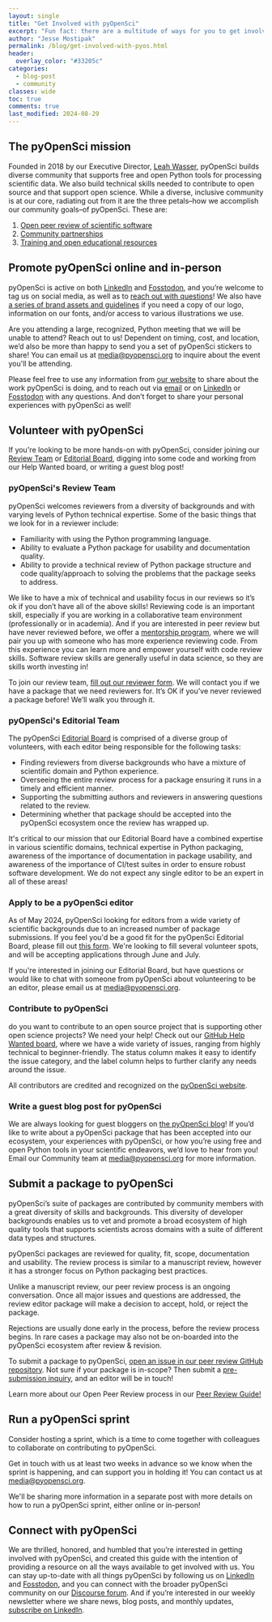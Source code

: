 ```yaml
---
layout: single
title: "Get Involved with pyOpenSci"
excerpt: "Fun fact: there are a multitude of ways for you to get involved with pyOpenSci! From social media to in-person events to joining our editoral team, this guide walks you through every opportunity available."
author: "Jesse Mostipak"
permalink: /blog/get-involved-with-pyos.html
header:
  overlay_color: "#33205c"
categories:
  - blog-post
  - community
classes: wide
toc: true
comments: true
last_modified: 2024-08-29
---
```

## <i class="fa-regular fa-heart"></i> The pyOpenSci mission
Founded in 2018 by our Executive Director, [Leah Wasser](https://github.com/lwasser), pyOpenSci builds diverse community that supports free and open Python tools for processing scientific data. We also build technical skills needed to contribute to open source and that support open science. While a diverse, inclusive community is at our core, radiating out from it are the three petals–how we accomplish our community goals–of pyOpenSci. These are:

1. [Open peer review of scientific software](https://www.pyopensci.org/about-peer-review/index.html)
2. [Community partnerships](https://www.pyopensci.org/partners.html)
3. [Training and open educational resources](https://www.pyopensci.org/blog/pyos-education-announcement.html)

## <i class="fa-solid fa-bullhorn"></i> Promote pyOpenSci online and in-person
pyOpenSci is active on both [LinkedIn](https://www.linkedin.com/company/pyopensci) and [Fosstodon](https://fosstodon.org/@pyOpenSci), and you’re welcome to tag us on social media, as well as to [reach out with questions](mailto:media@pyopensci.org)! We also have [a series of brand assets and guidelines](https://docs.google.com/presentation/d/1glwf3BEPxo5H6pOHp6d55r2sbw8x-8kQZ9GzoLXwEDc/edit?usp=drive_link) if you need a copy of our logo, information on our fonts, and/or access to various illustrations we use.

Are you attending a large, recognized, Python meeting that we will be unable to attend? Reach out to us! Dependent on timing, cost, and location, we’d also be more than happy to send you a set of pyOpenSci stickers to share! You can email us at [media@pyopensci.org](mailto:media@pyopensci.org) to inquire about the event you'll be attending.

Please feel free to use any information from [our website](https://www.pyopensci.org/) to share about the work pyOpenSci is doing, and to reach out via [email](mailto:media@pyopensci.org) or on [LinkedIn](https://linkedin.com/company/pyopensci
) or [Fosstodon](https://fosstodon.org/@pyOpenSci) with any questions. And don’t forget to share your personal experiences with pyOpenSci as well!

## <i class="fa-solid fa-handshake-angle"></i> Volunteer with pyOpenSci
If you're looking to be more hands-on with pyOpenSci, consider joining our [Review Team](https://www.pyopensci.org/software-peer-review/how-to/reviewer-guide.html) or [Editorial Board](https://www.pyopensci.org/software-peer-review/how-to/editors-guide.html), digging into some code and working from our Help Wanted board, or writing a guest blog post!

### pyOpenSci's Review Team
pyOpenSci welcomes reviewers from a diversity of backgrounds and with varying levels of Python technical expertise. Some of the basic things that we look for in a reviewer include:

* Familiarity with using the Python programming language.
* Ability to evaluate a Python package for usability and documentation quality.
* Ability to provide a technical review of Python package structure and code quality/approach to solving the problems that the package seeks to address.

We like to have a mix of technical and usability focus in our reviews so it’s ok if you don’t have all of the above skills! Reviewing code is an important skill, especially if you are working in a collaborative team environment (professionally or in academia). And if you are interested in peer review but have never reviewed before, we offer a [mentorship program](https://www.pyopensci.org/software-peer-review/how-to/reviewer-guide.html#a-guide-for-new-reviewers), where we will pair you up with someone who has more experience reviewing code. From this experience you can learn more and empower yourself with code review skills. Software review skills are generally useful in data science, so they are skills worth investing in!

To join our review team, [fill out our reviewer form](https://docs.google.com/forms/d/e/1FAIpQLSeVf-L_1-jYeO84OvEE8UemEoCmIiD5ddP_aO8S90vb7srADQ/viewform). We will contact you if we have a package that we need reviewers for. It’s OK if you’ve never reviewed a package before! We’ll walk you through it.

### pyOpenSci's Editorial Team
The pyOpenSci [Editorial Board](https://www.pyopensci.org/about-peer-review/index.html#meet-our-editorial-board) is comprised of a diverse group of volunteers, with each editor being responsible for the following tasks:

* Finding reviewers from diverse backgrounds who have a mixture of scientific domain and Python experience.
* Overseeing the entire review process for a package ensuring it runs in a timely and efficient manner.
* Supporting the submitting authors and reviewers in answering questions related to the review.
* Determining whether that package should be accepted into the pyOpenSci ecosystem once the review has wrapped up.

It's critical to our mission that our Editorial Board have a combined expertise in various scientific domains, technical expertise in Python packaging, awareness of the importance of documentation in package usability, and awareness of the importance of CI/test suites in order to ensure robust software development. We do not expect any single editor to be an expert in all of these areas!

### Apply to be a pyOpenSci editor
As of May 2024, pyOpenSci looking for editors from a wide variety of scientific backgrounds due to an increased number of package submissions. If you feel you'd be a good fit for the pyOpenSci Editorial Board, please fill out [this form](https://docs.google.com/forms/d/e/1FAIpQLScRQHQ7NKVEAG3BKAphiUdVFvQ5nkez0IpyXBMZDzXjuBPloQ/viewform). We're looking to fill several volunteer spots, and will be accepting applications through June and July.

If you're interested in joining our Editorial Board, but have questions or would like to chat with someone from pyOpenSci about volunteering to be an editor, please email us at [media@pyopensci.org](mailto:media@pyopensci.org).

### Contribute to pyOpenSci
do you want to contribute to an open source project that is supporting other open science projects? We need your help! Check out our [GitHub Help Wanted board](https://github.com/orgs/pyOpenSci/projects/3), where we have a wide variety of issues, ranging from highly technical to beginner-friendly. The status column makes it easy to identify the issue category, and the label column helps to further clarify any needs around the issue.

All contributors are credited and recognized on the [pyOpenSci website](https://www.pyopensci.org/).

### Write a guest blog post for pyOpenSci
We are always looking for guest bloggers on [the pyOpenSci blog](https://www.pyopensci.org/blog/index.html)! If you’d like to write about a pyOpenSci package that has been accepted into our ecosystem, your experiences with pyOpenSci, or how you’re using free and open Python tools in your scientific endeavors, we’d love to hear from you! Email our Community team at [media@pyopensci.org](mailto:media@pyopensci.org) for more information.

## <i class="fa-solid fa-circle-chevron-down"></i> Submit a package to pyOpenSci
pyOpenSci’s suite of packages are contributed by community members with a great diversity of skills and backgrounds. This diversity of developer backgrounds enables us to vet and promote a broad ecosystem of high quality tools that supports scientists across domains with a suite of different data types and structures.

pyOpenSci packages are reviewed for quality, fit, scope, documentation and usability. The review process is similar to a manuscript review, however it has a stronger focus on Python packaging best practices.

Unlike a manuscript review, our peer review process is an ongoing conversation. Once all major issues and questions are addressed, the review editor package will make a decision to accept, hold, or reject the package.

Rejections are usually done early in the process, before the review process begins. In rare cases a package may also not be on-boarded into the pyOpenSci ecosystem after review & revision.

To submit a package to pyOpenSci, [open an issue in our peer review GitHub repository](https://github.com/pyOpenSci/software-submission/issues/new/choose). Not sure if your package is in-scope? Then submit a [pre-submission inquiry](https://github.com/pyOpenSci/software-submission/issues/new/choose), and an editor will be in touch!

Learn more about our Open Peer Review process in our [Peer Review Guide!](https://www.pyopensci.org/software-peer-review/about/intro.html)

## <i class="fa-solid fa-person-running"></i> Run a pyOpenSci sprint
Consider hosting a sprint, which is a time to come together with colleagues to collaborate on contributing to pyOpenSci.

Get in touch with us at least two weeks in advance so we know when the sprint is happening, and can support you in holding it! You can contact us at [media@pyopensci.org](mailto:media@pyopensci.org).

We'll be sharing more information in a separate post with more details on how to run a pyOpenSci sprint, either online or in-person!

## <i class="fa-solid fa-link"></i> Connect with pyOpenSci
​​We are thrilled, honored, and humbled that you’re interested in getting involved with pyOpenSci, and created this guide with the intention of providing a resource on all the ways available to get involved with us. You can stay up-to-date with all things pyOpenSci by following us on [LinkedIn](https://linkedin.com/company/pyopensci
) and [Fosstodon](https://fosstodon.org/@pyOpenSci), and you can connect with the broader pyOpenSci community on our [Discourse forum](https://pyopensci.discourse.group/). And if you’re interested in our weekly newsletter where we share news, blog posts, and monthly updates, [subscribe on LinkedIn](https://www.bit.ly/pyOSNewsletter).
